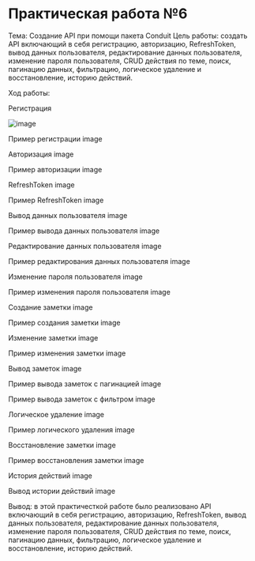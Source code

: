 # Практическая работа №6
Тема: Создание API при помощи пакета Conduit
Цель работы: создать API включающий в себя регистрацию, авторизацию, RefreshToken, вывод данных пользователя, редактирование данных пользователя, изменение пароля пользователя, CRUD действия по теме, поиск, пагинацию данных, фильтрацию, логическое удаление и восстановление, историю действий.

Ход работы:

Регистрация

![image](https://user-images.githubusercontent.com/93879842/222528982-8d20df34-93f9-43d7-a3b1-610c2bc8f571.png)


Пример регистрации
image

Авторизация
image

Пример авторизации
image

RefreshToken
image

Пример RefreshToken
image

Вывод данных пользователя
image

Пример вывода данных пользователя
image

Редактирование данных пользователя
image

Пример редактирования данных пользователя
image

Изменение пароля пользователя
image

Пример изменения пароля пользователя
image

Создание заметки
image

Пример создания заметки
image

Изменение заметки
image

Пример изменения заметки
image

Вывод заметок
image

Пример вывода заметок c пагинацией
image

Пример вывода заметок с фильтром
image

Логическое удаление
image

Пример логического удаления
image

Восстановление заметки
image

Пример восстановления заметки
image

История действий
image

Вывод истории действий
image

Вывод: в этой практичесткой работе было реализовано API включающий в себя регистрацию, авторизацию, RefreshToken, вывод данных пользователя, редактирование данных пользователя, изменение пароля пользователя, CRUD действия по теме, поиск, пагинацию данных, фильтрацию, логическое удаление и восстановление, историю действий.
